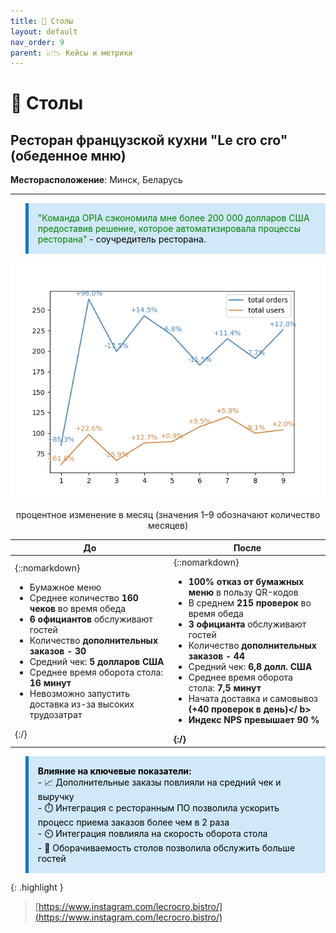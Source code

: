 ```yaml
---
title: 🍴 Столы
layout: default
nav_order: 9
parent: 📈📉 Кейсы и метрики
---
```


# 🍴 Столы

## Ресторан французской кухни "Le cro cro" (обеденное мню)
**Месторасположение**: Минск, Беларусь

---

<blockquote style="background-color: #D0E8F8; border-left: 5px solid #007ACC; padding: 15px; color: black;">
    <p style="margin: 0;">
        <font color="green">&quot;Команда OPIA сэкономила мне более 200 000 долларов США предоставив решение, которое автоматизировала процессы ресторана&quot;</font> - соучредитель ресторана.
    </p>
</blockquote>

![Кейсы и метрики столы](/assets/images/Lecrocro.png "Кейсы и метрики столы")
<p style="text-align:center">процентное изменение в месяц (значения 1–9 обозначают количество месяцев)</p>

| До | После |
| ----------- | ----------- |
| {::nomarkdown} <ul><li>Бумажное меню</li><li>Среднее количество <b>160 чеков</b> во время обеда</li><li><b>6 официантов</b> обслуживают гостей</li><li>Количество <b>дополнительных заказов - 30</b ></li><li>Средний чек: <b>5 долларов США</b></li><li>Среднее время оборота стола: <b>16 минут</b></li><li>Невозможно запустить доставка из-за высоких трудозатрат</li></ul> {:/}| {::nomarkdown} <ul><li><b>100% отказ от бумажных меню</b> в пользу QR-кодов</li><li>В среднем <b>215 проверок</b> во время обеда</li><li><b>3 официанта</b> обслуживают гостей</li><li>Количество <b>дополнительных заказов - 44</b></li><li>Средний чек: <b> 6,8 долл. США</b></li><li>Среднее время оборота стола: <b>7,5 минут</b></li><li>Начата доставка и самовывоз <b>(+40 проверок в день)</ b></li><li>Индекс NPS превышает <b>90 %<b></li></ul> {:/} |

<blockquote style="background-color: #D0E8F8; border-left: 5px solid #007ACC; padding: 15px; color: black;">
    <p style="margin: 0;">
        <strong>Влияние на ключевые показатели:</strong><br>
        - 📈 Дополнительные заказы повлияли на средний чек и выручку<br>
        - ⏱️ Интеграция с ресторанным ПО позволила ускорить процесс приема заказов более чем в 2 раза<br>
        - ⏲️ Интеграция повлияла на скорость оборота стола<br>
        - 🔄 Оборачиваемость столов позволила обслужить больше гостей
    </p>
</blockquote>


{: .highlight }
> [https://www.instagram.com/lecrocro.bistro/](https://www.instagram.com/lecrocro.bistro/)
